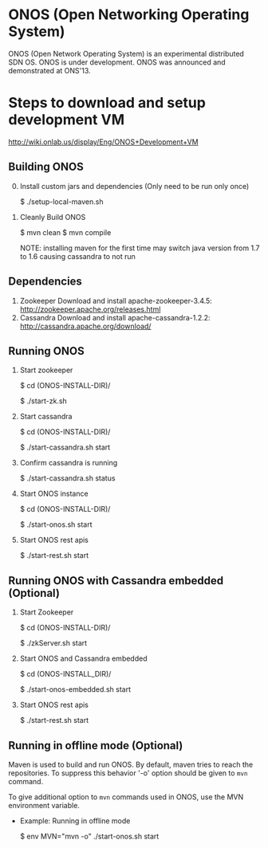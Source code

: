 ONOS (Open Networking Operating System)
=======================================

ONOS (Open Network Operating System) is an experimental distributed SDN OS. ONOS is under development. ONOS was announced and demonstrated at ONS'13.

Steps to download and setup development VM
==========================================

http://wiki.onlab.us/display/Eng/ONOS+Development+VM

Building ONOS
-------------

0. Install custom jars and dependencies (Only need to be run only once)

    $ ./setup-local-maven.sh

1. Cleanly Build ONOS

    $ mvn clean
    $ mvn compile

    NOTE: installing maven for the first time may switch java version from 1.7 to 1.6 causing cassandra to not run

Dependencies
------------
1. Zookeeper
    Download and install apache-zookeeper-3.4.5: http://zookeeper.apache.org/releases.html
2. Cassandra
    Download and install apache-cassandra-1.2.2: http://cassandra.apache.org/download/

Running ONOS
------------

1. Start zookeeper

    $ cd (ONOS-INSTALL-DIR)/

    $ ./start-zk.sh

2. Start cassandra

    $ cd (ONOS-INSTALL-DIR)/

    $ ./start-cassandra.sh start

  1. Confirm cassandra is running
  
      $ ./start-cassandra.sh status

3. Start ONOS instance

    $ cd (ONOS-INSTALL-DIR)/

    $ ./start-onos.sh start
    
4. Start ONOS rest apis

    $ ./start-rest.sh start

Running ONOS with Cassandra embedded (Optional)
-----------------------------------------------

1. Start Zookeeper

    $ cd (ONOS-INSTALL-DIR)/

    $ ./zkServer.sh start
    
2. Start ONOS and Cassandra embedded

    $ cd (ONOS-INSTALL_DIR)/
    
    $ ./start-onos-embedded.sh start
    
3. Start ONOS rest apis

    $ ./start-rest.sh start


Running in offline mode (Optional)
----------------------------------

Maven is used to build and run ONOS. 
By default, maven tries to reach the repositories.
To suppress this behavior '-o' option should be given to `mvn` command.

To give additional option to `mvn` commands used in ONOS, 
use the MVN environment variable.

* Example: Running in offline mode

    $ env MVN="mvn -o" ./start-onos.sh start

